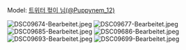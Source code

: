 ﻿---
dddd: 2023.12.16 서코
nickname: 펖이
sns_type: x
sns_id: Puppynem_12
---

Model: <a href="https://x.com/Puppynem_12" target="_blank">트위터 펖이 님(@Puppynem_12)</a>

![DSC09674-Bearbeitet.jpeg](/assets/img/2023/12-16/DSC09674-Bearbeitet.jpeg)
![DSC09677-Bearbeitet.jpeg](/assets/img/2023/12-16/DSC09677-Bearbeitet.jpeg)
![DSC09685-Bearbeitet.jpeg](/assets/img/2023/12-16/DSC09685-Bearbeitet.jpeg)
![DSC09686-Bearbeitet.jpeg](/assets/img/2023/12-16/DSC09686-Bearbeitet.jpeg)
![DSC09693-Bearbeitet.jpeg](/assets/img/2023/12-16/DSC09693-Bearbeitet.jpeg)
![DSC09699-Bearbeitet.jpeg](/assets/img/2023/12-16/DSC09699-Bearbeitet.jpeg)